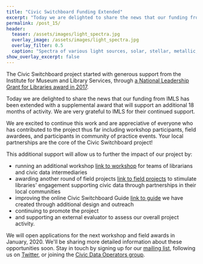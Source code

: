 ```yaml
---
title: "Civic Switchboard Funding Extended"
excerpt: "Today we are delighted to share the news that our funding from IMLS has been extended with a supplemental award that will support an additional 18 months of activity"
permalink: /post_15/
header:
  teaser: /assets/images/light_spectra.jpg
  overlay_image: /assets/images/light_spectra.jpg
  overlay_filter: 0.5
  caption: "Spectra of various light sources, solar, stellar, metallic, gaseous, electric”, print by René Henri Digeon; plate IV in Les phénomènes de la physique (1868), CC-BY-4.0 https://wellcomecollection.org/works/g62v5g5r"
show_overlay_excerpt: false
---
```


The Civic Switchboard project started with generous support from the Institute for Museum and Library Services, through [a National Leadership Grant for Libraries award in 2017](https://www.imls.gov/grants/awarded/LG-70-17-0146-17). 

Today we are delighted to share the news that our funding from IMLS has been extended with a supplemental award that will support an additional 18 months of activity. We are very grateful to IMLS for their continued support.

We are excited to continue this work and are appreciative of everyone who has contributed to the project thus far including workshop participants, field awardees, and participants in community of practice events.  Your local partnerships are the core of the Civic Switchboard project!  

This additional support will allow us to further the impact of our project by: 

* running an additional workshop [link to workshop](https://civic-switchboard.github.io/post_8/) for teams of librarians and civic data intermediaries
* awarding another round of field projects [link to field projects](https://civic-switchboard.github.io/post_13/) to stimulate libraries' engagement supporting civic data through partnerships in their local communities
* improving the online Civic Switchboard Guide [link to guide](https://civic-switchboard.gitbook.io/guide/) we have created through additional design and outreach
* continuing to promote the project
* and supporting an external evaluator to assess our overall project activity.

We will open applications for the next workshop and field awards in January, 2020. We'll be sharing more detailed information about these opportunities soon. Stay in touch by signing up for our [mailing list](https://civicswitchboard.us17.list-manage.com/subscribe?u=530c4fdb234145e8e1e6b5307&id=3ae069cc9d), following us on [Twitter](https://twitter.com/civicswitch), or joining the [Civic Data Operators group](https://civic-switchboard.github.io/group/).  

